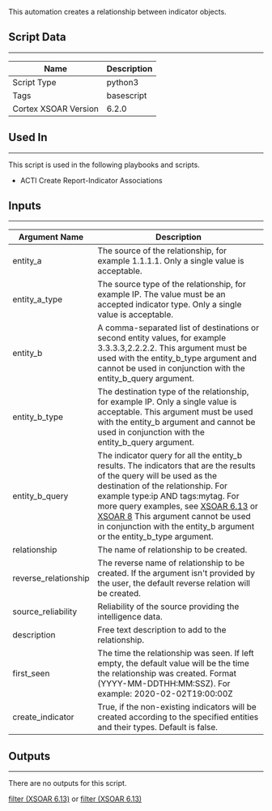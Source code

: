 This automation creates a relationship between indicator objects.

## Script Data
---

| **Name** | **Description** |
| --- | --- |
| Script Type | python3 |
| Tags | basescript |
| Cortex XSOAR Version | 6.2.0 |

## Used In
---
This script is used in the following playbooks and scripts.
* ACTI Create Report-Indicator Associations

## Inputs
---

| **Argument Name** | **Description** |
| --- | --- |
| entity_a | The source of the relationship, for example 1.1.1.1. Only a single value is acceptable. |
| entity_a_type | The source type of the relationship, for example IP. The value must be an accepted indicator type. Only a single value is acceptable. |
| entity_b | A comma-separated list of destinations or second entity values, for example 3.3.3.3,2.2.2.2. This argument must be used with the entity_b_type argument and cannot be used in conjunction with the entity_b_query argument. |
| entity_b_type | The destination type of the relationship, for example IP. Only a single value is acceptable. This argument must be used with the entity_b argument and cannot be used in conjunction with the entity_b_query argument. |
| entity_b_query | The indicator query for all the entity_b results. The indicators that are the results of the query will be used as the destination of the relationship. For example type:ip AND tags:mytag. For more query examples, see [XSOAR 6.13](https://docs-cortex.paloaltonetworks.com/r/Cortex-XSOAR/6.13/Cortex-XSOAR-Administrator-Guide/Indicators) or [XSOAR 8](https://docs-cortex.paloaltonetworks.com/r/Cortex-XSOAR/8/Cortex-XSOAR-Cloud-Documentation/Manage-indicators) This argument cannot be used in conjunction with the entity_b argument or the entity_b_type argument. |
| relationship | The name of relationship to be created. |
| reverse_relationship | The reverse name of relationship to be created. If the argument isn't provided by the user, the default reverse relation will be created. |
| source_reliability | Reliability of the source providing the intelligence data. |
| description | Free text description to add to the relationship. |
| first_seen | The time the relationship was seen. If left empty, the default value will be the time the relationship was created. Format \(YYYY-MM-DDTHH:MM:SSZ\). For example: 2020-02-02T19:00:00Z |
| create_indicator | True, if the non-existing indicators will be created according to the specified entities and their types. Default is false. |

## Outputs
---
There are no outputs for this script.

[filter (XSOAR 6.13)](https://docs-cortex.paloaltonetworks.com/r/Cortex-XSOAR/6.13/Cortex-XSOAR-Administrator-Guide/Indicators) or [filter (XSOAR 6.13)](https://docs-cortex.paloaltonetworks.com/r/Cortex-XSOAR/8/Cortex-XSOAR-Cloud-Documentation/Manage-indicators)